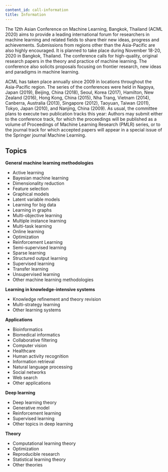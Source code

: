 ```yaml
---
content_id: call-information
title: Information
---
```


The 12th Asian Conference on Machine Learning, Bangkok, Thailand (ACML 2020) aims to provide a leading international forum for researchers in machine learning and related fields to share their new ideas, progress and achievements. Submissions from regions other than the Asia-Pacific are also highly encouraged. It is planned to take place during November 18-20, 2020 in Bangkok, Thailand. The conference calls for high-quality, original research papers in the theory and practice of machine learning. The conference also solicits proposals focusing on frontier research, new ideas and paradigms in machine learning.

ACML has taken place annually since 2009 in locations throughout the Asia-Pacific region. The series of the conferences were held in Nagoya, Japan (2019), Beijing, China (2018), Seoul, Korea (2017), Hamilton, New Zealand (2016), Hong Kong, China (2015), Nha Trang, Vietnam (2014), Canberra, Australia (2013), Singapore (2012), Taoyuan, Taiwan (2011), Tokyo, Japan (2010), and Nanjing, China (2009). As usual, the committee plans to execute two publication tracks this year: Authors may submit either to the conference track, for which the proceedings will be published as a volume of Proceedings of Machine Learning Research (PMLR) series, or to the journal track for which accepted papers will appear in a special issue of the Springer journal Machine Learning.


## Topics

**General machine learning methodologies**
- Active learning
- Bayesian machine learning
- Dimensionality reduction
- Feature selection
- Graphical models
- Latent variable models
- Learning for big data
- Learning in graphs
- Multi-objective learning
- Multiple instance learning
- Multi-task learning
- Online learning
- Optimization
- Reinforcement Learning
- Semi-supervised learning
- Sparse learning
- Structured output learning
- Supervised learning
- Transfer learning
- Unsupervised learning
- Other machine learning methodologies

**Learning in knowledge-intensive systems**
- Knowledge refinement and theory revision
- Multi-strategy learning
- Other learning systems

**Applications**
- Bioinformatics
- Biomedical informatics
- Collaborative filtering
- Computer vision
- Healthcare
- Human activity recognition
- Information retrieval
- Natural language processing
- Social networks
- Web search
- Other applications

**Deep learning**
- Deep learning theory
- Generative model
- Reinforcement learning
- Supervised learning
- Other topics in deep learning

**Theory**
- Computational learning theory
- Optimization
- Reproducible research
- Statistical learning theory
- Other theories